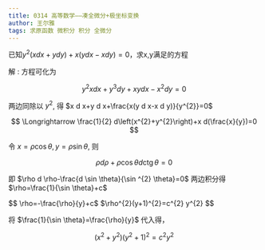 ```yaml
---
title: 0314 高等数学——凑全微分+极坐标变换
author: 王尔雅
tags: 求原函数 微积分 积分 全微分 
---
```




已知$y^{2}(x d x+y d y)+x(y d x-x d y)=0$，求x,y满足的方程

<!--more-->



解 : 方程可化为 

$$
y^{2} x d x+y^{3} d y+x y d x-x^{2} d y=0
$$

两边同除以 $y^{2}$, 得 $x d x+y d x+\frac{x(y d x-x d y)}{y^{2}}=0$

$$
\Longrightarrow \frac{1}{2} d\left(x^{2}+y^{2}\right)+x d(\frac{x}{y})=0
$$

令 $x=\rho \cos \theta, y=\rho \sin \theta$, 则

$$
\rho d \rho+\rho \cos \theta d \operatorname{ctg} \theta=0
$$

即 $\rho d \rho-\frac{d \sin \theta}{\sin ^{2} \theta}=0$
两边积分得 $\rho=\frac{1}{\sin \theta}+c$

$$
\rho=-\frac{\rho}{y}+c$ $\rho^{2}(y+1)^{2}=c^{2} y^{2}
$$

将 $\frac{1}{\sin \theta}=\frac{\rho}{y}$ 代入得，

$$
\left(x^{2}+y^{2}\right)\left(y^{2}+1\right)^{2}=c^{2} y^{2}
$$









